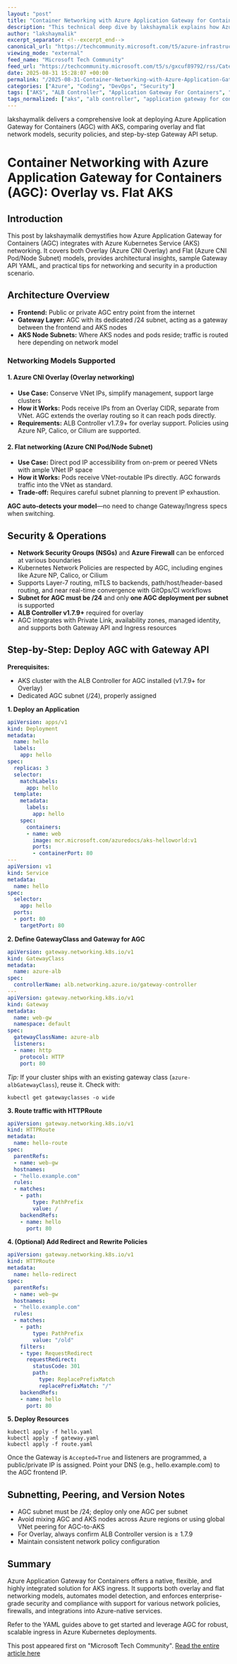 ```yaml
---
layout: "post"
title: "Container Networking with Azure Application Gateway for Containers (AGC): Overlay vs. Flat AKS"
description: "This technical deep dive by lakshaymalik explains how Azure Application Gateway for Containers (AGC) integrates with Azure Kubernetes Service (AKS) networking models—both Overlay and Flat (Azure CNI). It covers AGC's support for network policies, Gateway API deployment, ALB Controller versions, subnetting requirements, and practical deployment YAML examples. The article helps Azure engineers understand traffic routing, security enforcement, and operational best practices for container networking in production environments."
author: "lakshaymalik"
excerpt_separator: <!--excerpt_end-->
canonical_url: "https://techcommunity.microsoft.com/t5/azure-infrastructure-blog/container-networking-with-azure-application-gateway-for/ba-p/4449941"
viewing_mode: "external"
feed_name: "Microsoft Tech Community"
feed_url: "https://techcommunity.microsoft.com/t5/s/gxcuf89792/rss/Category?category.id=Azure"
date: 2025-08-31 15:28:07 +00:00
permalink: "/2025-08-31-Container-Networking-with-Azure-Application-Gateway-for-Containers-AGC-Overlay-vs-Flat-AKS.html"
categories: ["Azure", "Coding", "DevOps", "Security"]
tags: ["AKS", "ALB Controller", "Application Gateway For Containers", "Azure", "Azure CNI", "Azure Firewall", "Calico", "Cilium", "Coding", "Community", "Container Networking", "DevOps", "Gateway API", "Ingress Controller", "Kubernetes Networking", "Network Policies", "NSG", "Overlay Networking", "Security", "Subnet Design", "YAML"]
tags_normalized: ["aks", "alb controller", "application gateway for containers", "azure", "azure cni", "azure firewall", "calico", "cilium", "coding", "community", "container networking", "devops", "gateway api", "ingress controller", "kubernetes networking", "network policies", "nsg", "overlay networking", "security", "subnet design", "yaml"]
---
```


lakshaymalik delivers a comprehensive look at deploying Azure Application Gateway for Containers (AGC) with AKS, comparing overlay and flat network models, security policies, and step-by-step Gateway API setup.<!--excerpt_end-->

# Container Networking with Azure Application Gateway for Containers (AGC): Overlay vs. Flat AKS

## Introduction

This post by lakshaymalik demystifies how Azure Application Gateway for Containers (AGC) integrates with Azure Kubernetes Service (AKS) networking. It covers both Overlay (Azure CNI Overlay) and Flat (Azure CNI Pod/Node Subnet) models, provides architectural insights, sample Gateway API YAML, and practical tips for networking and security in a production scenario.

## Architecture Overview

- **Frontend:** Public or private AGC entry point from the internet
- **Gateway Layer:** AGC with its dedicated /24 subnet, acting as a gateway between the frontend and AKS nodes
- **AKS Node Subnets:** Where AKS nodes and pods reside; traffic is routed here depending on network model

### Networking Models Supported

#### 1. Azure CNI Overlay (Overlay networking)

- **Use Case:** Conserve VNet IPs, simplify management, support large clusters
- **How it Works:** Pods receive IPs from an Overlay CIDR, separate from VNet. AGC extends the overlay routing so it can reach pods directly.
- **Requirements:** ALB Controller v1.7.9+ for overlay support. Policies using Azure NP, Calico, or Cilium are supported.

#### 2. Flat networking (Azure CNI Pod/Node Subnet)

- **Use Case:** Direct pod IP accessibility from on-prem or peered VNets with ample VNet IP space
- **How it Works:** Pods receive VNet-routable IPs directly. AGC forwards traffic into the VNet as standard.
- **Trade-off:** Requires careful subnet planning to prevent IP exhaustion.

**AGC auto-detects your model**—no need to change Gateway/Ingress specs when switching.

## Security & Operations

- **Network Security Groups (NSGs)** and **Azure Firewall** can be enforced at various boundaries
- Kubernetes Network Policies are respected by AGC, including engines like Azure NP, Calico, or Cilium
- Supports Layer-7 routing, mTLS to backends, path/host/header-based routing, and near real-time convergence with GitOps/CI workflows
- **Subnet for AGC must be /24** and only **one AGC deployment per subnet** is supported
- **ALB Controller v1.7.9+** required for overlay
- AGC integrates with Private Link, availability zones, managed identity, and supports both Gateway API and Ingress resources

## Step-by-Step: Deploy AGC with Gateway API

**Prerequisites:**

- AKS cluster with the ALB Controller for AGC installed (v1.7.9+ for Overlay)
- Dedicated AGC subnet (/24), properly assigned

**1. Deploy an Application**

```yaml
apiVersion: apps/v1
kind: Deployment
metadata:
  name: hello
  labels:
    app: hello
spec:
  replicas: 3
  selector:
    matchLabels:
      app: hello
  template:
    metadata:
      labels:
        app: hello
    spec:
      containers:
      - name: web
        image: mcr.microsoft.com/azuredocs/aks-helloworld:v1
        ports:
        - containerPort: 80
---
apiVersion: v1
kind: Service
metadata:
  name: hello
spec:
  selector:
    app: hello
  ports:
  - port: 80
    targetPort: 80
```

**2. Define GatewayClass and Gateway for AGC**

```yaml
apiVersion: gateway.networking.k8s.io/v1
kind: GatewayClass
metadata:
  name: azure-alb
spec:
  controllerName: alb.networking.azure.io/gateway-controller
---
apiVersion: gateway.networking.k8s.io/v1
kind: Gateway
metadata:
  name: web-gw
  namespace: default
spec:
  gatewayClassName: azure-alb
  listeners:
  - name: http
    protocol: HTTP
    port: 80
```

*Tip:* If your cluster ships with an existing gateway class (`azure-albGatewayClass`), reuse it. Check with:

```
kubectl get gatewayclasses -o wide
```

**3. Route traffic with HTTPRoute**

```yaml
apiVersion: gateway.networking.k8s.io/v1
kind: HTTPRoute
metadata:
  name: hello-route
spec:
  parentRefs:
  - name: web-gw
  hostnames:
  - "hello.example.com"
  rules:
  - matches:
    - path:
        type: PathPrefix
        value: /
    backendRefs:
    - name: hello
      port: 80
```

**4. (Optional) Add Redirect and Rewrite Policies**

```yaml
apiVersion: gateway.networking.k8s.io/v1
kind: HTTPRoute
metadata:
  name: hello-redirect
spec:
  parentRefs:
  - name: web-gw
  hostnames:
  - "hello.example.com"
  rules:
  - matches:
    - path:
        type: PathPrefix
        value: "/old"
    filters:
    - type: RequestRedirect
      requestRedirect:
        statusCode: 301
        path:
          type: ReplacePrefixMatch
          replacePrefixMatch: "/"
    backendRefs:
    - name: hello
      port: 80
```

**5. Deploy Resources**

```
kubectl apply -f hello.yaml
kubectl apply -f gateway.yaml
kubectl apply -f route.yaml
```

Once the Gateway is `Accepted=True` and listeners are programmed, a public/private IP is assigned. Point your DNS (e.g., hello.example.com) to the AGC frontend IP.

## Subnetting, Peering, and Version Notes

- AGC subnet must be /24; deploy only one AGC per subnet
- Avoid mixing AGC and AKS nodes across Azure regions or using global VNet peering for AGC-to-AKS
- For Overlay, always confirm ALB Controller version is ≥ 1.7.9
- Maintain consistent network policy configuration

## Summary

Azure Application Gateway for Containers offers a native, flexible, and highly integrated solution for AKS ingress. It supports both overlay and flat networking models, automates model detection, and enforces enterprise-grade security and compliance with support for various network policies, firewalls, and integrations into Azure-native services.

Refer to the YAML guides above to get started and leverage AGC for robust, scalable ingress in Azure Kubernetes deployments.

This post appeared first on "Microsoft Tech Community". [Read the entire article here](https://techcommunity.microsoft.com/t5/azure-infrastructure-blog/container-networking-with-azure-application-gateway-for/ba-p/4449941)

